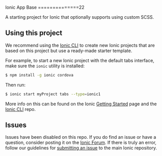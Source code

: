 Ionic App Base
==============22

A starting project for Ionic that optionally supports using custom SCSS.

## Using this project

We recommend using the [Ionic CLI](https://github.com/ionic-team/ionic-cli) to create new Ionic projects that are based on this project but use a ready-made starter template.

For example, to start a new Ionic project with the default tabs interface, make sure the `ionic` utility is installed:

```bash
$ npm install -g ionic cordova
```

Then run:

```bash
$ ionic start myProject tabs --type=ionic1
```

More info on this can be found on the Ionic [Getting Started](https://ionicframework.com/getting-started) page and the [Ionic CLI](https://github.com/ionic-team/ionic-cli) repo.

## Issues

Issues have been disabled on this repo. If you do find an issue or have a question, consider posting it on the [Ionic Forum](https://forum.ionicframework.com/). If there is truly an error, follow our guidelines for [submitting an issue](https://ionicframework.com/submit-issue/) to the main Ionic repository.
